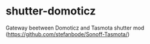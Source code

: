# shutter-domoticz
Gateway beetween Domoticz and Tasmota shutter mod (https://github.com/stefanbode/Sonoff-Tasmota/)
